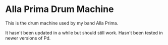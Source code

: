 # Alla Prima Drum Machine

This is the drum machine used by my band Alla Prima.

It hasn't been updated in a while but should still work. Hasn't been tested in newer versions of Pd.
